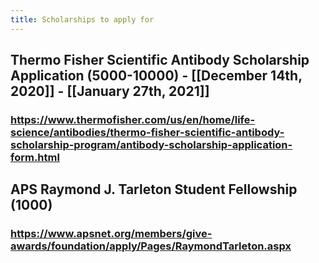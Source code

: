 ```yaml
---
title: Scholarships to apply for
---
```


## Thermo Fisher Scientific Antibody Scholarship Application (5000-10000) - [[December 14th, 2020]] - [[January 27th, 2021]]
### https://www.thermofisher.com/us/en/home/life-science/antibodies/thermo-fisher-scientific-antibody-scholarship-program/antibody-scholarship-application-form.html

## APS Raymond J. Tarleton Student Fellowship (1000)
### https://www.apsnet.org/members/give-awards/foundation/apply/Pages/RaymondTarleton.aspx

